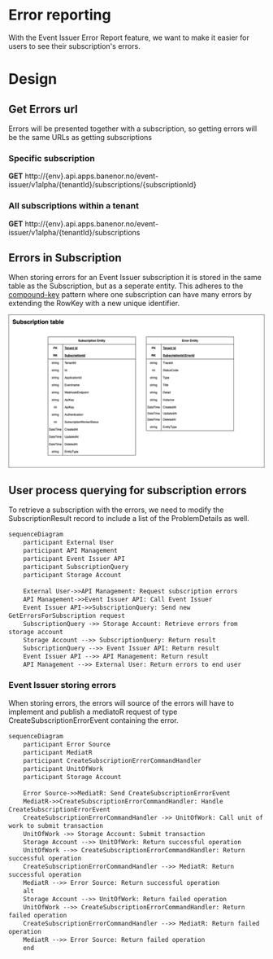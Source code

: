# Error reporting
With the Event Issuer Error Report feature, we want to make it easier for users to see their subscription's errors.

# Design

## Get Errors url
Errors will be presented together with a subscription, so getting errors will be the same URLs as getting subscriptions

### Specific subscription
**GET** http://{env}.api.apps.banenor.no/event-issuer/v1alpha/{tenantId}/subscriptions/{subscriptionId}

### All subscriptions within a tenant
**GET** http://{env}.api.apps.banenor.no/event-issuer/v1alpha/{tenantId}/subscriptions

## Errors in Subscription
When storing errors for an Event Issuer subscription it is stored in the same table as the Subscription, but as a seperate entity. This adheres to the [compound-key](https://learn.microsoft.com/en-us/azure/storage/tables/table-storage-design-patterns#compound-key-pattern:~:text=heterogeneous%20entity%20types-,Compound%20key%20pattern,-Use%20compound%20RowKey) pattern where one subscription can have many errors by extending the RowKey with a new unique identifier.

![table-entities](../img/subscriptions/event-issuer-error-reporting-diagram.drawio.png)

## User process querying for subscription errors

To retrieve a subscription with the errors, we need to modify the SubscriptionResult record to include a list of the ProblemDetails as well. 

``` mermaid
sequenceDiagram
    participant External User
    participant API Management
    participant Event Issuer API
    participant SubscriptionQuery
    participant Storage Account

    External User->>API Management: Request subscription errors
    API Management->>Event Issuer API: Call Event Issuer
    Event Issuer API->>SubscriptionQuery: Send new GetErrorsForSubscription request
    SubscriptionQuery ->> Storage Account: Retrieve errors from storage account
    Storage Account -->> SubscriptionQuery: Return result
    SubscriptionQuery -->> Event Issuer API: Return result
    Event Issuer API -->> API Management: Return result
    API Management -->> External User: Return errors to end user
```

### Event Issuer storing errors
When storing errors, the errors will source of the errors will have to implement and publish a mediatoR request of type CreateSubscriptionErrorEvent containing the error.

```mermaid
sequenceDiagram
    participant Error Source
    participant MediatR
    participant CreateSubscriptionErrorCommandHandler
    participant UnitOfWork
    participant Storage Account

    Error Source->>MediatR: Send CreateSubscriptionErrorEvent
    MediatR->>CreateSubscriptionErrorCommandHandler: Handle CreateSubscriptionErrorEvent
    CreateSubscriptionErrorCommandHandler ->> UnitOfWork: Call unit of work to submit transaction
    UnitOfWork ->> Storage Account: Submit transaction 
    Storage Account -->> UnitOfWork: Return successful operation
    UnitOfWork -->> CreateSubscriptionErrorCommandHandler: Return successful operation
    CreateSubscriptionErrorCommandHandler -->> MediatR: Return successful operation
    MediatR -->> Error Source: Return successful operation
    alt
    Storage Account -->> UnitOfWork: Return failed operation
    UnitOfWork -->> CreateSubscriptionErrorCommandHandler: Return failed operation
    CreateSubscriptionErrorCommandHandler -->> MediatR: Return failed operation
    MediatR -->> Error Source: Return failed operation
    end
```
